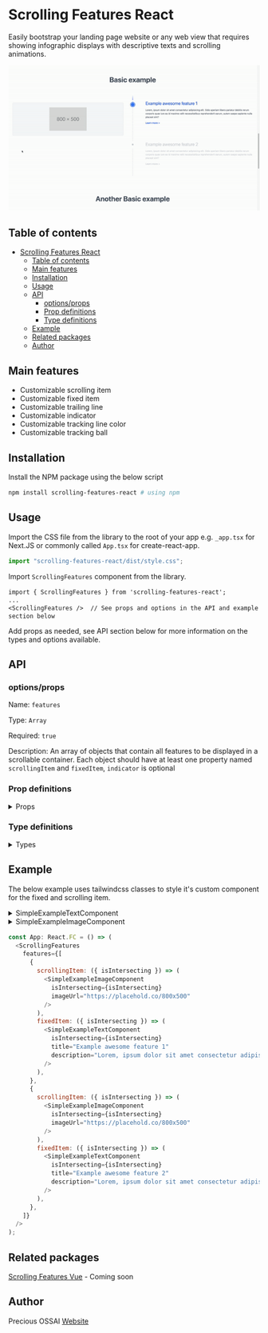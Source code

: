 # Scrolling Features React

Easily bootstrap your landing page website or any web view that requires showing infographic displays with descriptive texts and scrolling animations.

![Preview](public/preview.gif)

## Table of contents

- [Scrolling Features React](#scrolling-features-react)
  - [Table of contents](#table-of-contents)
  - [Main features](#main-features)
  - [Installation](#installation)
  - [Usage](#usage)
  - [API](#api)
    - [options/props](#optionsprops)
    - [Prop definitions](#prop-definitions)
    - [Type definitions](#type-definitions)
  - [Example](#example)
  - [Related packages](#related-packages)
  - [Author](#author)

## Main features

- Customizable scrolling item
- Customizable fixed item
- Customizable trailing line
- Customizable indicator
- Customizable tracking line color
- Customizable tracking ball

## Installation

Install the NPM package using the below script

```bash
npm install scrolling-features-react # using npm
```

## Usage

Import the CSS file from the library to the root of your app e.g. `_app.tsx` for Next.JS or commonly called `App.tsx` for create-react-app.

```js
import "scrolling-features-react/dist/style.css";
```

Import `ScrollingFeatures` component from the library.

```tsx
import { ScrollingFeatures } from 'scrolling-features-react';
...
<ScrollingFeatures />  // See props and options in the API and example section below
```

Add props as needed, see API section below for more information on the types and options available.

## API

### options/props

Name: `features`

Type: `Array`

Required: `true`

Description: An array of objects that contain all features to be displayed in a scrollable container. Each object should have at least one property named `scrollingItem` and `fixedItem`, `indicator` is optional

### Prop definitions

<details>
<summary>Props</summary>

| Prop                    | Type    | Specific      | Required | Description                                                                                   |
| ----------------------- | ------- | ------------- | -------- | --------------------------------------------------------------------------------------------- |
| `features`              | Array   | `AdFeature[]` | `true`   | List of items to be displayed                                                                 |
| `trackingBall`          | Element | `ReactNode`   | `false`  | The ball that follows the top of the screen                                                   |
| `trackingLineColor`     | string  | `string`      | `false`  | Highlight color of the active section                                                         |
| `trackingLineFadeColor` | string  | `string`      | `false`  | Ideally the background color, helps add a fading effect to the beginning of the tracking line |
| `lineTrail`             | Element | `ReactNode`   | `false`  | The center line for desktop and left line for mobile                                          |

  </details>

### Type definitions

<details>
<summary>Types</summary>

| Property             | Type     | Specific                                                                                                                |
| -------------------- | -------- | ----------------------------------------------------------------------------------------------------------------------- |
| `AdFeature`          | Object   | `{scrollingItem: ElementWithOptions; fixedItem: ElementWithOptions; indicator?: ElementWithOptions `&#124;` undefined}` |
| `ElementWithOptions` | Function | `(options: FeatureItemOptions) => ReactNode;`                                                                           |
| `FeatureItemOptions` | Object   | `{isIntersecting: boolean}`                                                                                             |

</details>

## Example

The below example uses tailwindcss classes to style it's custom component for the fixed and scrolling item.

<details>
<summary>SimpleExampleTextComponent</summary>

    ```js
      const SimpleExampleTextComponent: React.FC<{
        title: string;
        description: string;
        isIntersecting: boolean;
      }> = ({ isIntersecting, title, description }) => (
        <>
          {/* Title */}
          <h4
            className={`${
              isIntersecting ? "text-blue-600" : "text-gray-300"
            } transition duration-300 text-2xl lg:text-3xl -mt-3`}
          >
            {title}
          </h4>
          {/* Description */}
          <p
            className={`${
              isIntersecting ? "text-gray-600" : "text-gray-300"
            } transition duration-300 mt-4`}
          >
            {description}
          </p>
          {/* Link */}
          <button
            className={`${
              isIntersecting ? "text-blue-600" : "text-gray-300"
            } text-md font-medium mt-4 mb-8 lg:mb-32 lg:group-last:mb-0 transition duration-300`}
          >
            Learn more
            <span className="ml-1">&gt;</span>
          </button>
        </>
      );

    ```

</details>

<details>
<summary>SimpleExampleImageComponent</summary>

    ```js

      const SimpleExampleImageComponent: React.FC<{
        imageUrl: string;
        isIntersecting: boolean;
      }> = ({ imageUrl }) => (
        <div className="bg-gray-50 border border-gray-200 p-8 rounded-md flex justify-center items-start">
          <img className="w-48 object-contain lg:w-64" src={imageUrl} />
        </div>
      );

    ```

</details>

```js
const App: React.FC = () => (
  <ScrollingFeatures
    features={[
      {
        scrollingItem: ({ isIntersecting }) => (
          <SimpleExampleImageComponent
            isIntersecting={isIntersecting}
            imageUrl="https://placehold.co/800x500"
          />
        ),
        fixedItem: ({ isIntersecting }) => (
          <SimpleExampleTextComponent
            isIntersecting={isIntersecting}
            title="Example awesome feature 1"
            description="Lorem, ipsum dolor sit amet consectetur adipisicing elit. Odio aperiam libero pariatur debitis rerum corporis quae iure ea id maxime velit necessitatibus reprehenderit earum, autem saepe sapiente nulla placeat sint?"
          />
        ),
      },
      {
        scrollingItem: ({ isIntersecting }) => (
          <SimpleExampleImageComponent
            isIntersecting={isIntersecting}
            imageUrl="https://placehold.co/800x500"
          />
        ),
        fixedItem: ({ isIntersecting }) => (
          <SimpleExampleTextComponent
            isIntersecting={isIntersecting}
            title="Example awesome feature 2"
            description="Lorem, ipsum dolor sit amet consectetur adipisicing elit. Odio aperiam libero pariatur debitis rerum corporis quae iure ea id maxime velit necessitatibus reprehenderit earum, autem saepe sapiente nulla placeat sint?"
          />
        ),
      },
    ]}
  />
);
```

## Related packages

[Scrolling Features Vue](https://github.com/PeCrio/scrolling-features-vue) - Coming soon

## Author

Precious OSSAI
[Website](https://ossaiprecious.com)
